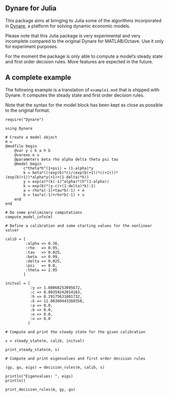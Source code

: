 ## Dynare for Julia

This package aims at bringing to Julia some of the algorithms incorporated in
[Dynare](http://www.dynare.org), a platform for solving dynamic economic
models.

Please note that this Julia package is very experimental and very incomplete
compared to the original Dynare for MATLAB/Octave. Use it only for experiment
purposes.

For the moment the package is only able to compute a model’s steady state and
first order decision rules. More features are expected in the future.

## A complete example

The following example is a translation of `example1.mod` that is shipped with
Dynare. It computes the steady state and first order decision rules.

Note that the syntax for the model block has been kept as close as possible to
the original format.

```
require("Dynare")

using Dynare

# Create a model object
m =
@modfile begin
    @var y c k a h b
    @varexo e u
    @parameters beta rho alpha delta theta psi tau
    @model begin
        c*theta*h^(1+psi) = (1-alpha)*y
        k = beta*(((exp(b)*c)/(exp(b(+1))*c(+1)))*(exp(b(+1))*alpha*y(+1)+(1-delta)*k))
        y = exp(a)*(k(-1)^alpha)*(h^(1-alpha))
        k = exp(b)*(y-c)+(1-delta)*k(-1)
        a = rho*a(-1)+tau*b(-1) + e
        b = tau*a(-1)+rho*b(-1) + u
    end
end

# Do some preliminary computations
compute_model_info(m)

# Define a calibration and some starting values for the nonlinear solver

calib = [
         :alpha => 0.36,
         :rho   => 0.95,
         :tau   => 0.025,
         :beta  => 0.99,
         :delta => 0.025,
         :psi   => 0.0,
         :theta => 2.95
        ]

initval = [
           :y => 1.08068253095672,
           :c => 0.80359242014163,
           :h => 0.29175631001732,
           :k => 11.08360443260358,
           :a => 0.0,
           :b => 0.0,
           :e => 0.0,
           :u => 0.0
          ]

# Compute and print the steady state for the given calibration

s = steady_state(m, calib, initval)

print_steady_state(m, s)

# Compute and print eigenvalues and first order decision rules

(gy, gu, eigs) = decision_rules(m, calib, s)

println("Eigenvalues: ", eigs)
println()

print_decision_rules(m, gy, gu)
```
